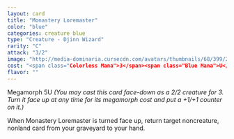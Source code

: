 ```yaml
---
layout: card
title: "Monastery Loremaster"
color: "blue"
categories: creature blue
type: "Creature - Djinn Wizard"
rarity: "C"
attack: "3/2"
image: "http://media-dominaria.cursecdn.com/avatars/thumbnails/68/399/200/283/635618474855580881.png"
cost: "<span class="Colorless Mana">3</span><span class="Blue Mana">U</span>"
flavor: ""
---
```


Megamorph <span class="tip mana-icon mana-colorless-05" title="5 Colorless Mana">5</span><span class="tip mana-icon mana-blue" title="1 Blue Mana">U</span> <em>(You may cast this card face-down as a 2/2 creature for <span class="tip mana-icon mana-colorless-03" title="3 Colorless Mana">3</span>. Turn it face up at any time for its megamorph cost and put a +1/+1 counter on it.)</em>

When Monastery Loremaster is turned face up, return target noncreature, nonland card from your graveyard to your hand.
